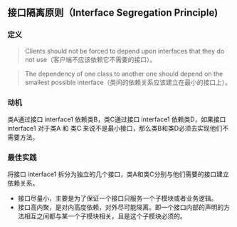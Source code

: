 ## 接口隔离原则（Interface Segregation Principle)

### 定义

> Clients should not be forced to depend upon interfaces that they do not use（客户端不应该依赖它不需要的接口）。

> The dependency of one class to another one should depend on the smallest possible interface（类间的依赖关系应该建立在最小的接口上）。

### 动机

类A通过接口 interface1 依赖类B，类C通过接口 interface1 依赖类D，如果接口 interface1 对于类A 和 类C 来说不是最小接口，那么类B和类D必须去实现他们不需要方法。

### 最佳实践

将接口 interface1 拆分为独立的几个接口，类A和类C分别与他们需要的接口建立依赖关系。

- 接口尽量小，主要是为了保证一个接口只服务一个子模块或者业务逻辑。
- 接口高内聚，是对内高度依赖，对外尽可能隔离。即一个接口内部的声明的方法相互之间都与某一个子模块相关，且是这个子模块必须的。